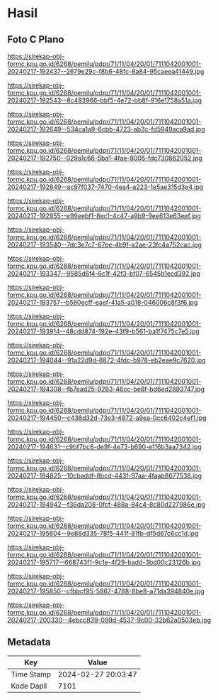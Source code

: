 # Hasil

## Foto C Plano

https://sirekap-obj-formc.kpu.go.id/6268/pemilu/pdpr/71/11/04/20/01/7111042001001-20240217-192437--2679e29c-f8b6-48fc-8a84-95caeea41449.jpg

https://sirekap-obj-formc.kpu.go.id/6268/pemilu/pdpr/71/11/04/20/01/7111042001001-20240217-192543--8c483966-bbf5-4e72-bb8f-916e1758a51a.jpg

https://sirekap-obj-formc.kpu.go.id/6268/pemilu/pdpr/71/11/04/20/01/7111042001001-20240217-192649--534ca1a9-6cbb-4723-ab3c-fd5949aca9ad.jpg

https://sirekap-obj-formc.kpu.go.id/6268/pemilu/pdpr/71/11/04/20/01/7111042001001-20240217-192750--029a1c68-5ba1-4fae-8005-fdc730862052.jpg

https://sirekap-obj-formc.kpu.go.id/6268/pemilu/pdpr/71/11/04/20/01/7111042001001-20240217-192849--ac97f037-7470-4ea4-a223-1e5ae315d3e4.jpg

https://sirekap-obj-formc.kpu.go.id/6268/pemilu/pdpr/71/11/04/20/01/7111042001001-20240217-192955--e99eebf1-8ec1-4c47-a9b9-9ee613e63eef.jpg

https://sirekap-obj-formc.kpu.go.id/6268/pemilu/pdpr/71/11/04/20/01/7111042001001-20240217-193540--7dc3e7c7-67ee-4b9f-a2ae-23fc4a752cac.jpg

https://sirekap-obj-formc.kpu.go.id/6268/pemilu/pdpr/71/11/04/20/01/7111042001001-20240217-193347--9585d6f4-6c1f-42f3-bf07-6545b1ecd392.jpg

https://sirekap-obj-formc.kpu.go.id/6268/pemilu/pdpr/71/11/04/20/01/7111042001001-20240217-193757--b580ecff-eaef-41a5-a018-046006c8f3f6.jpg

https://sirekap-obj-formc.kpu.go.id/6268/pemilu/pdpr/71/11/04/20/01/7111042001001-20240217-193914--48cdd874-192e-43f9-b561-ba1f7475c7e5.jpg

https://sirekap-obj-formc.kpu.go.id/6268/pemilu/pdpr/71/11/04/20/01/7111042001001-20240217-194044--91a22d9d-8872-4fdc-b978-eb2eae9c7620.jpg

https://sirekap-obj-formc.kpu.go.id/6268/pemilu/pdpr/71/11/04/20/01/7111042001001-20240217-194308--fb7ead25-9283-46cc-be8f-bd6ed2893747.jpg

https://sirekap-obj-formc.kpu.go.id/6268/pemilu/pdpr/71/11/04/20/01/7111042001001-20240217-194450--c438d32d-73e3-4872-a9ea-0cc6402c4ef1.jpg

https://sirekap-obj-formc.kpu.go.id/6268/pemilu/pdpr/71/11/04/20/01/7111042001001-20240217-194631--c9bf7bc8-de9f-4e73-b690-e116b3aa7342.jpg

https://sirekap-obj-formc.kpu.go.id/6268/pemilu/pdpr/71/11/04/20/01/7111042001001-20240217-194825--10cbaddf-8bcd-443f-97aa-4faab8677538.jpg

https://sirekap-obj-formc.kpu.go.id/6268/pemilu/pdpr/71/11/04/20/01/7111042001001-20240217-194942--f36da208-0fcf-488a-84c4-8c80d227986e.jpg

https://sirekap-obj-formc.kpu.go.id/6268/pemilu/pdpr/71/11/04/20/01/7111042001001-20240217-195604--9e88d335-78f5-441f-81fb-df5d67c6cc1d.jpg

https://sirekap-obj-formc.kpu.go.id/6268/pemilu/pdpr/71/11/04/20/01/7111042001001-20240217-195717--668743f1-9c1e-4f29-badd-3bd00c23126b.jpg

https://sirekap-obj-formc.kpu.go.id/6268/pemilu/pdpr/71/11/04/20/01/7111042001001-20240217-195850--cfbbcf95-5867-4788-8be8-a71da394840e.jpg

https://sirekap-obj-formc.kpu.go.id/6268/pemilu/pdpr/71/11/04/20/01/7111042001001-20240217-200330--4ebcc839-099d-4537-9c00-32b62a0503eb.jpg


## Metadata

| Key        | Value               |
| ---------- | ------------------- |
| Time Stamp | 2024-02-27 20:03:47 |
| Kode Dapil | 7101                |



